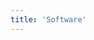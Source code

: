 ```yaml
---
title: 'Software'
---
```


<script setup lang="ts">
  import TheSoftWare from "@/views/security/compatibility/TheSoftWare.vue";
</script>

<TheSoftWare />
